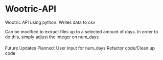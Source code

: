# Wootric-API
Wootric API using python. Writes data to csv


Can be modified to extract files up to a selected amount of days.
In order to do this, simply adjust the integer on num_days

####

Future Updates Planned:
User input for num_days
Refactor code/Clean up code

